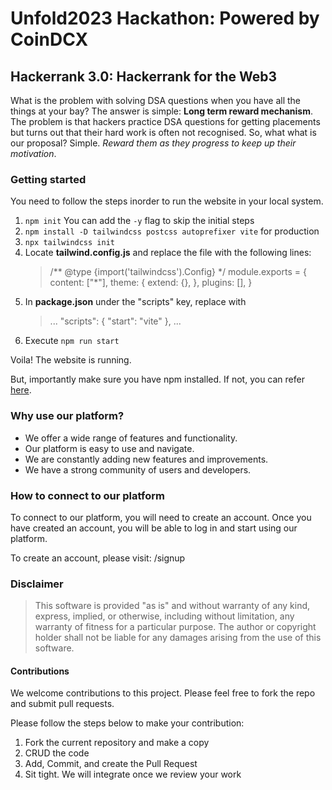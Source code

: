 # Unfold2023 Hackathon: Powered by CoinDCX
## Hackerrank 3.0: Hackerrank for the Web3

What is the problem with solving DSA questions when you have all the things at your bay? The answer is simple: <strong>Long term reward mechanism</strong>. The problem is that hackers practice DSA questions for getting placements but turns out that their hard work is often not recognised. So, what what is our proposal? Simple. <i>Reward them as they progress to keep up their motivation</i>.

### Getting started
You need to follow the steps inorder to run the website in your local system.
<ol>
<li><code>npm init</code> You can add the <code>-y</code> flag to skip the initial steps</li>
<li><code>npm install -D tailwindcss postcss autoprefixer vite</code> for production</li>
<li><code>npx tailwindcss init</code></li>
<li>Locate <strong>tailwind.config.js</strong> and replace the file with the following lines:<br></li>

> /** @type {import('tailwindcss').Config} */
module.exports = {
  content: ["\*"],
  theme: {
    extend: {},
  },
  plugins: [],
}
<li>In <strong>package.json</strong> under the "scripts" key, replace with 

> ...
  "scripts": {
    "start": "vite"
  },
  ...

<li>Execute <code>npm run start</code></li>
</ol>
Voila! The website is running.

But, importantly make sure you have npm installed. If not, you can refer [here](https://nodejs.org/en/download).
<br>
### Why use our platform?
<ul>
<li>We offer a wide range of features and functionality.</li>
<li>Our platform is easy to use and navigate.</li>
<li>We are constantly adding new features and improvements.</li>
<li>We have a strong community of users and developers.</li>
</ul>

### How to connect to our platform

To connect to our platform, you will need to create an account. Once you have created an account, you will be able to log in and start using our platform.

To create an account, please visit: /signup

### Disclaimer

>This software is provided "as is" and without warranty of any kind, express, implied, or otherwise, including without limitation, any warranty of fitness for a particular purpose. The author or copyright holder shall not be liable for any damages arising from the use of this software.

#### Contributions

We welcome contributions to this project. Please feel free to fork the repo and submit pull requests.

Please follow the steps below to make your contribution:
<ol>
<li>Fork the current repository and make a copy</li>
<li>CRUD the code</li>
<li>Add, Commit, and create the Pull Request</li>
<li>Sit tight. We will integrate once we review your work</li>
</ol>